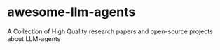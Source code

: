 # awesome-llm-agents
A Collection of High Quality research papers and open-source projects about LLM-agents
